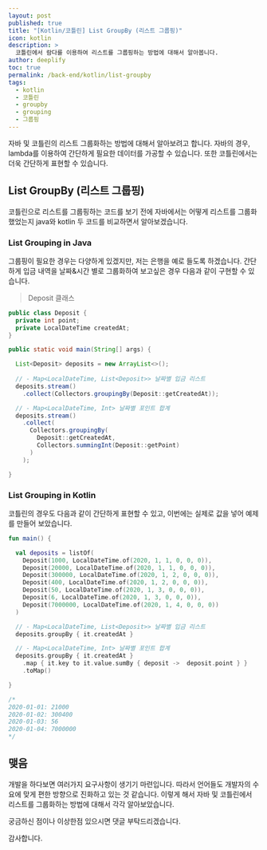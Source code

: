 ```yaml
---
layout: post
published: true
title: "[Kotlin/코틀린] List GroupBy (리스트 그룹핑)"
icon: kotlin
description: >
  코틀린에서 람다를 이용하여 리스트를 그룹핑하는 방법에 대해서 알아봅니다.
author: deeplify
toc: true
permalink: /back-end/kotlin/list-groupby
tags:
  - kotlin
  - 코틀린
  - groupby
  - grouping
  - 그룹핑
---
```


자바 및 코틀린의 리스트 그룹화하는 방법에 대해서 알아보려고 합니다. 자바의 경우, lambda를 이용하여 간단하게 필요한 데이터를 가공할 수 있습니다. 또한 코틀린에서는 더욱 간단하게 표현할 수 있습니다.

## List GroupBy (리스트 그룹핑)

코틀린으로 리스트를 그룹핑하는 코드를 보기 전에 자바에서는 어떻게 리스트를 그룹화 했었는지 java와 kotlin 두 코드를 비교하면서 알아보겠습니다.

### List Grouping in Java

그룹핑이 필요한 경우는 다양하게 있겠지만, 저는 은행을 예로 들도록 하겠습니다. 간단하게 입금 내역을 날짜&시간 별로 그룹화하여 보고싶은 경우 다음과 같이 구현할 수 있습니다.

> Deposit 클래스

```java
public class Deposit {
  private int point;
  private LocalDateTime createdAt;
}
```

```java
public static void main(String[] args) {

  List<Deposit> deposits = new ArrayList<>();
  
  // - Map<LocalDateTime, List<Deposit>> 날짜별 입금 리스트
  deposits.stream()
    .collect(Collectors.groupingBy(Deposit::getCreatedAt));

  // - Map<LocalDateTime, Int> 날짜별 포인트 합계
  deposits.stream()
    .collect(
      Collectors.groupingBy(
        Deposit::getCreatedAt,
        Collectors.summingInt(Deposit::getPoint)
      )
    );

}
```

### List Grouping in Kotlin

코틀린의 경우도 다음과 같이 간단하게 표현할 수 있고, 이번에는 실제로 값을 넣어 예제를 만들어 보았습니다.

```kotlin
fun main() {

  val deposits = listOf(
    Deposit(1000, LocalDateTime.of(2020, 1, 1, 0, 0, 0)),
    Deposit(20000, LocalDateTime.of(2020, 1, 1, 0, 0, 0)),
    Deposit(300000, LocalDateTime.of(2020, 1, 2, 0, 0, 0)),
    Deposit(400, LocalDateTime.of(2020, 1, 2, 0, 0, 0)),
    Deposit(50, LocalDateTime.of(2020, 1, 3, 0, 0, 0)),
    Deposit(6, LocalDateTime.of(2020, 1, 3, 0, 0, 0)),
    Deposit(7000000, LocalDateTime.of(2020, 1, 4, 0, 0, 0))
  )

  // - Map<LocalDateTime, List<Deposit>> 날짜별 입금 리스트
  deposits.groupBy { it.createdAt }

  // - Map<LocalDateTime, Int> 날짜별 포인트 합계
  deposits.groupBy { it.createdAt }
    .map { it.key to it.value.sumBy { deposit ->  deposit.point } }
    .toMap()

}

/*
2020-01-01: 21000
2020-01-02: 300400
2020-01-03: 56
2020-01-04: 7000000
*/
```

## 맺음

개발을 하다보면 여러가지 요구사항이 생기기 마련입니다. 따라서 언어들도 개발자의 수요에 맞게 편한 방향으로 진화하고 있는 것 같습니다. 이렇게 해서 자바 및 코틀린에서 리스트를 그룹화하는 방법에 대해서 각각 알아보았습니다.

궁금하신 점이나 이상한점 있으시면 댓글 부탁드리겠습니다.

감사합니다.
